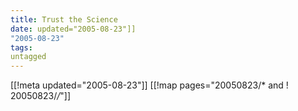 ```yaml
---
title: Trust the Science
date: updated="2005-08-23"]]
"2005-08-23"
tags:
untagged
---
```

[[!meta updated="2005-08-23"]]
[[!map pages="20050823/* and ! 20050823/*/*"]]
